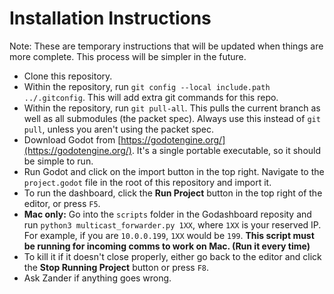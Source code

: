 # Installation Instructions
Note: These are temporary instructions that will be updated when things are more complete. This process will be simpler in the future.
* Clone this repository.
* Within the repository, run `git config --local include.path ../.gitconfig`. This will add extra git commands for this repo.
* Within the repository, run `git pull-all`. This pulls the current branch as well as all submodules (the packet spec). Always use this instead of `git pull`, unless you aren't using the packet spec.
* Download Godot from [https://godotengine.org/](https://godotengine.org/). It's a single portable executable, so it should be simple to run.
* Run Godot and click on the import button in the top right. Navigate to the `project.godot` file in the root of this repository and import it.
* To run the dashboard, click the **Run Project** button in the top right of the editor, or press `F5`.
* **Mac only:** Go into the `scripts` folder in the Godashboard reposity and run `python3 multicast_forwarder.py 1XX`, where `1XX` is your reserved IP. For example, if you are `10.0.0.199`, `1XX` would be `199`. **This script must be running for incoming comms to work on Mac. (Run it every time)**
* To kill it if it doesn't close properly, either go back to the editor and click the **Stop Running Project** button or press `F8`.
* Ask Zander if anything goes wrong.